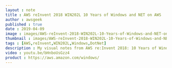 ```yaml
---
layout : note
title : AWS reInvent 2018 WIN202L 10 Years of Windows and NET on AWS
author : awsgeek
published : true
date : 2019-04-09
image : images/AWS-reInvent-2018-WIN202L-10-Years-of-Windows-and-NET-on-AWS_en.jpg
thumbnail : images/AWS-reInvent-2018-WIN202L-10-Years-of-Windows-and-NET-on-AWS-thumbnail_en.jpg
tags : [AWS,reInvent,WIN202L,Windows,DotNet]
description : My visual notes from AWS re:Invent 2018: 10 Years of Windows and .Net on AWS
video : youtu.be/bHnboUsGzz4
product : https://aws.amazon.com/windows/
---
```

